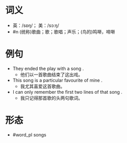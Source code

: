 # 词义
- 英：/sɒŋ/； 美：/sɔːŋ/
- #n (统称)歌曲；歌；歌唱；声乐；(鸟的)鸣啭，啼啭
# 例句
- They ended the play with a song .
	- 他们以一首歌曲结束了这出戏。
- This song is a particular favourite of mine .
	- 我尤其喜爱这首歌曲。
- I can only remember the first two lines of that song .
	- 我只记得那首歌的头两句歌词。
# 形态
- #word_pl songs
